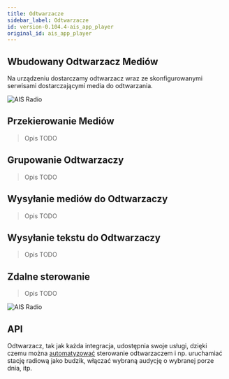 ```yaml
---
title: Odtwarzacze
sidebar_label: Odtwarzacze
id: version-0.104.4-ais_app_player
original_id: ais_app_player
---
```


## Wbudowany Odtwarzacz Mediów

Na urządzeniu dostarczamy odtwarzacz wraz ze skonfigurowanymi serwisami dostarczającymi media do odtwarzania.

![AIS Radio](/AIS-docs/img/en/frontend/ais_exo_player.png)

## Przekierowanie Mediów

> Opis TODO


## Grupowanie Odtwarzaczy

> Opis TODO

## Wysyłanie mediów do Odtwarzaczy

> Opis TODO

## Wysyłanie tekstu do Odtwarzaczy

> Opis TODO

## Zdalne sterowanie

> Opis TODO

![AIS Radio](/AIS-docs/img/en/frontend/ais_exo_mobile.png)

## API

Odtwarzacz, tak jak każda integracja, udostępnia swoje usługi, dzięki czemu można [automatyzować](/AIS-docs/docs/en/next/ais_bramka_automation.html) sterowanie odtwarzaczem i np. uruchamiać stację radiową jako budzik, włączać wybraną audycję o wybranej porze dnia, itp.
